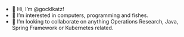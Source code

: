 - 👋 Hi, I’m @gocklkatz!
- 👀 I’m interested in computers, programming and fishes.
- 💞️ I’m looking to collaborate on anything Operations Research, Java, Spring Framework or Kubernetes related.

<!---
gocklkatz/gocklkatz is a ✨ special ✨ repository because its `README.md` (this file) appears on your GitHub profile.
You can click the Preview link to take a look at your changes.
--->

